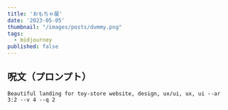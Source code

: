 ```yaml
---
title: 'おもちゃ屋'
date: '2023-05-05'
thumbnail: "/images/posts/dummy.png"
tags:
  - midjourney
published: false
---
```


## 呪文（プロンプト）
```
Beautiful landing for toy-store website, design, ux/ui, ux, ui --ar 3:2 --v 4 --q 2
```